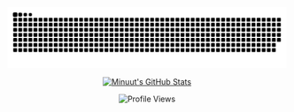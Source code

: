 <p align="center">
  <img src="https://github.com/minuut/minuut/blob/output/github-contribution-grid-snake-dark.svg" alt="Snake Gif">
</p>

<p align="center">
  <a href="https://github.com/minuut/github-readme-stats">
    <img src="https://github-readme-stats.vercel.app/api?username=minuut&show_icons=true&theme=shadow_green&hide=prs,contribs" alt="Minuut's GitHub Stats">
  </a>
</p>

<div align="center">
  <img src="https://komarev.com/ghpvc/?username=minuut&color=800080&style=for-the-badge&abbreviated=true" alt="Profile Views">
</div>
